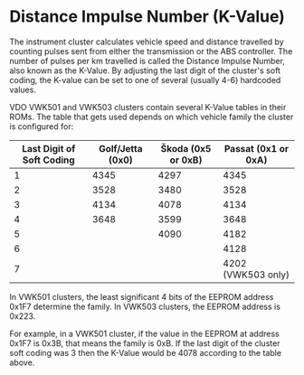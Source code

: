 # Distance Impulse Number (K-Value)

The instrument cluster calculates vehicle speed and distance travelled by counting pulses sent from either the transmission or the ABS controller. The number of pulses per km travelled is called the Distance Impulse Number, also known as the K-Value. By adjusting the last digit of the cluster's soft coding, the K-value can be set to one of several (usually 4-6) hardcoded values.

VDO VWK501 and VWK503 clusters contain several K-Value tables in their ROMs. The table that gets used depends on which vehicle family the cluster is configured for:

| Last Digit of Soft Coding | Golf/Jetta (0x0) | Škoda (0x5 or 0xB) | Passat (0x1 or 0xA) |
| ------------------------- | ---------------- | ------------------ | ------------------- |
| 1                         | 4345             | 4297               | 4345                |
| 2                         | 3528             | 3480               | 3528                |
| 3                         | 4134             | 4078               | 4134                |
| 4                         | 3648             | 3599               | 3648                |
| 5                         |                  | 4090               | 4182                |
| 6                         |                  |                    | 4128                |
| 7                         |                  |                    | 4202 (VWK503 only)  |

In VWK501 clusters, the least significant 4 bits of the EEPROM address 0x1F7 determine the family. In VWK503 clusters, the EEPROM address is 0x223.

For example, in a VWK501 cluster, if the value in the EEPROM at address 0x1F7 is 0x3B, that means the family is 0xB. If the last digit of the cluster soft coding was 3 then the K-Value would be 4078 according to the table above.